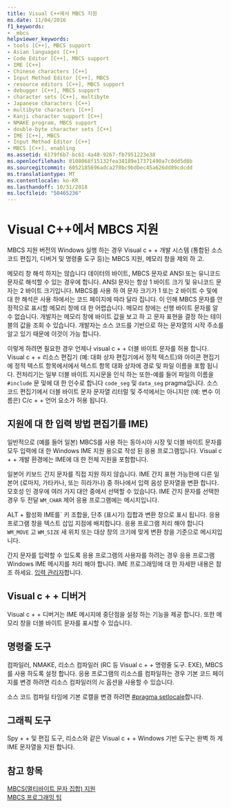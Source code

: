 ```yaml
---
title: Visual C++에서 MBCS 지원
ms.date: 11/04/2016
f1_keywords:
- _mbcs
helpviewer_keywords:
- tools [C++], MBCS support
- Asian languages [C++]
- Code Editor [C++], MBCS support
- IME [C++]
- Chinese characters [C++]
- Input Method Editor [C++], MBCS
- resource editors [C++], MBCS support
- debugger [C++], MBCS support
- character sets [C++], multibyte
- Japanese characters [C++]
- multibyte characters [C++]
- Kanji character support [C++]
- NMAKE program, MBCS support
- double-byte character sets [C++]
- IME [C++], MBCS
- Input Method Editor [C++]
- MBCS [C++], enabling
ms.assetid: 6179f6b7-bc61-4a48-9267-fb7951223e38
ms.openlocfilehash: 0108068f15132fea38189e17371490a7c0dd5d8b
ms.sourcegitcommit: 6052185696adca270bc9bdbec45a626dd89cdcdd
ms.translationtype: MT
ms.contentlocale: ko-KR
ms.lasthandoff: 10/31/2018
ms.locfileid: "50465236"
---
```

# <a name="mbcs-support-in-visual-c"></a>Visual C++에서 MBCS 지원

MBCS 지원 버전의 Windows 실행 하는 경우 Visual c + + 개발 시스템 (통합된 소스 코드 편집기, 디버거 및 명령줄 도구 등)는 MBCS 지원, 메모리 창을 제외 하 고.

메모리 창 해석 하지는 않습니다 데이터의 바이트, MBCS 문자로 ANSI 또는 유니코드 문자로 해석할 수 있는 경우에 합니다. ANSI 문자는 항상 1 바이트 크기 및 유니코드 문자는 2 바이트 크기입니다. MBCS를 사용 하 여 문자 크기가 1 또는 2 바이트 수 및에 대 한 해석은 사용 하에서는 코드 페이지에 따라 달라 집니다. 이 인해 MBCS 문자를 안정적으로 표시할 메모리 창에 대 한 어렵습니다. 메모리 창에는 선행 바이트 문자를 알 수 없습니다. 개발자는 메모리 창에 바이트 값을 보고 하 고 문자 표현을 결정 하는 테이블의 값을 조회 수 있습니다. 개발자는 소스 코드를 기반으로 하는 문자열의 시작 주소를 알고 있기 때문에 이것이 가능 합니다.

이렇게 하려면 필요한 경우 언제나 visual c + + 더블 바이트 문자를 허용 합니다. Visual c + + 리소스 편집기 (예: 대화 상자 편집기에서 정적 텍스트)와 아이콘 편집기에 정적 텍스트 항목에서에서 텍스트 항목 대화 상자에 경로 및 파일 이름을 포함 됩니다. 전처리기는 일부 더블 바이트 지시문을 인식 하는 또한-예를 들어 파일의 이름을 `#include` 문 및에 대 한 인수로 합니다 `code_seg` 및 `data_seg` pragma입니다. 소스 코드 편집기에서 더블 바이트 문자 문자열 리터럴 및 주석에서는 아니지만 (예: 변수 이름은) C/c + + 언어 요소가 허용 됩니다.

##  <a name="_core_support_for_the_input_method_editor_.28.ime.29"></a> 지원에 대 한 입력 방법 편집기를 IME)

일반적으로 (예를 들어 일본) MBCS를 사용 하는 동아시아 시장 및 더블 바이트 문자를 모두 입력에 대 한 Windows IME 지원 용으로 작성 된 응용 프로그램입니다. Visual c + + 개발 환경에는 IME에 대 한 전체 지원을 포함합니다.

일본어 키보드 간지 문자를 직접 지원 하지 않습니다. IME 간지 표현 가능한에 다른 일본어 (로마지, 가타카나, 또는 히라가나) 중 하나에서 입력 음성 문자열을 변환 합니다. 모호성 인 경우에 여러 가지 대안 중에서 선택할 수 있습니다. IME 간지 문자를 선택한 경우 두 전달 `WM_CHAR` 제어 응용 프로그램에는 메시지입니다.

ALT + 활성화 IME를\` 키 조합을, 단추 (표시기) 집합과 변환 창으로 표시 됩니다. 응용 프로그램 창을 텍스트 삽입 지점에 배치합니다. 응용 프로그램 처리 해야 합니다 `WM_MOVE` 고 `WM_SIZE` 새 위치 또는 대상 창의 크기에 맞게 변환 창을 기준으로 메시지입니다.

간지 문자를 입력할 수 있도록 응용 프로그램의 사용자를 하려는 경우 응용 프로그램 Windows IME 메시지를 처리 해야 합니다. IME 프로그래밍에 대 한 자세한 내용은 참조 하세요. [입력 관리자](/windows/desktop/intl/input-method-manager)합니다.

## <a name="visual-c-debugger"></a>Visual c + + 디버거

Visual c + + 디버거는 IME 메시지에 중단점을 설정 하는 기능을 제공 합니다. 또한 메모리 창을 더블 바이트 문자를 표시할 수 있습니다.

## <a name="command-line-tools"></a>명령줄 도구

컴파일러, NMAKE, 리소스 컴파일러 (RC 등 Visual c + + 명령줄 도구. EXE), MBCS를 사용 하도록 설정 합니다. 응용 프로그램의 리소스를 컴파일하는 경우 기본 코드 페이지를 변경 하려면 리소스 컴파일러의 /c 옵션을 사용할 수 있습니다.

소스 코드 컴파일 타임에 기본 로캘을 변경 하려면 [#pragma setlocale](../preprocessor/setlocale.md)합니다.

## <a name="graphical-tools"></a>그래픽 도구

Spy + + 및 편집 도구, 리소스와 같은 Visual c + + Windows 기반 도구는 완벽 하 게 IME 문자열을 지원 합니다.

## <a name="see-also"></a>참고 항목

[MBCS(멀티바이트 문자 집합) 지원](../text/support-for-multibyte-character-sets-mbcss.md)<br/>
[MBCS 프로그래밍 팁](../text/mbcs-programming-tips.md)